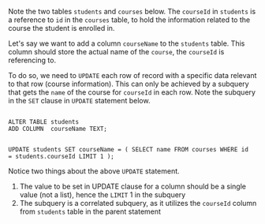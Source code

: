 Note the two tables `students` and `courses` below. The `courseId` in `students` is a reference to `id` in the `courses` table, to hold the information related to the course the student is enrolled in.

Let's say we want to add a column `courseName` to the `students` table. This column should store the actual name of the `course`, the `courseId` is referencing to.

To do so, we need to `UPDATE` each row of record with a specific data relevant to that row (course information). This can only be achieved by a subquery that gets the `name` of the course for `courseId` in each row. Note the subquery in the `SET` clause in `UPDATE` statement below.

<codeblock language="sql" dbName="students3-v5.db" focusTableAfterRun="students" type="lesson">
<code>
ALTER TABLE students
ADD COLUMN  courseName TEXT;

UPDATE students
SET    courseName = (
                      SELECT name
                      FROM   courses
                      WHERE  id = students.courseId
                      LIMIT  1
                    );
</code>
</codeblock>

Notice two things about the above `UPDATE` statement.

1. The value to be set in UPDATE clause for a column should be a single value (not a list), hence the `LIMIT` 1 in the subquery
2. The subquery is a correlated subquery, as it utilizes the `courseId` column from `students` table in the parent statement
